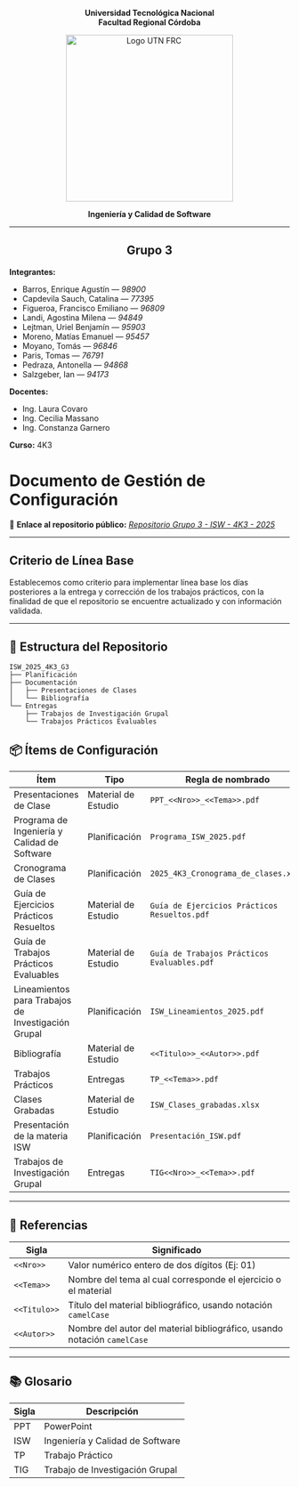 <div align="center">

**Universidad Tecnológica Nacional**  
**Facultad Regional Córdoba**

<img src="https://th.bing.com/th/id/R.3778916560e5bc57cfb9ad7b45f4c382?rik=zqcHRRnS3sT4DQ&riu=http%3a%2f%2fresidenciasladocta.com.ar%2fassets%2fimages%2flogo-utn-frc-361x144.png&ehk=llD8e5d%2bWpzLv7q4dNBFZb3lPuz%2b%2fH9nuZi9C%2fHfLoI%3d&risl=&pid=ImgRaw&r=0" alt="Logo UTN FRC" width="300"/>

**Ingeniería y Calidad de Software**

</div>

---

<div align="center">

## Grupo 3

</div>

**Integrantes:**

- Barros, Enrique Agustín — *98900*  
- Capdevila Sauch, Catalina — *77395*  
- Figueroa, Francisco Emiliano — *96809*  
- Landi, Agostina Milena — *94849*  
- Lejtman, Uriel Benjamín — *95903*  
- Moreno, Matías Emanuel — *95457*  
- Moyano, Tomás — *96846*  
- Paris, Tomas — *76791*  
- Pedraza, Antonella — *94868*  
- Salzgeber, Ian — *94173*

**Docentes:**  
- Ing. Laura Covaro  
- Ing. Cecilia Massano  
- Ing. Constanza Garnero  

**Curso:** 4K3  
 # **Documento de Gestión de Configuración**

🔗 **Enlace al repositorio público:** [*Repositorio Grupo 3 - ISW - 4K3 - 2025*](https://github.com/agoslandi15/ISW_2025_4K3_G3)

</div>

---

## Criterio de Línea Base

Establecemos como criterio para implementar línea base los días posteriores a la entrega y corrección de los trabajos prácticos, con la finalidad de que el repositorio se encuentre actualizado y con información validada.

---

## 📁 Estructura del Repositorio

```
ISW_2025_4K3_G3
├── Planificación
├── Documentación
│   ├── Presentaciones de Clases
│   └── Bibliografía
└── Entregas
    ├── Trabajos de Investigación Grupal
    └── Trabajos Prácticos Evaluables   
```

## 📦 Ítems de Configuración

| Ítem                                           | Tipo                 | Regla de nombrado                          | Ubicación                                                                 |
|-----------------------------------------------|----------------------|--------------------------------------------|---------------------------------------------------------------------------|
| Presentaciones de Clase                       | Material de Estudio  | `PPT_<<Nro>>_<<Tema>>.pdf`                | `ISW_2025_4K3_G3/Documentacion/Presentaciones de Clases/`                |
| Programa de Ingeniería y Calidad de Software  | Planificación        | `Programa_ISW_2025.pdf`                    | `ISW_2025_4K3_G3/Planificación/`                                          |
| Cronograma de Clases                          | Planificación        | `2025_4K3_Cronograma_de_clases.xlsx`       | `ISW_2025_4K3_G3/Planificación/`                                          |
| Guía de Ejercicios Prácticos Resueltos        | Material de Estudio  | `Guía de Ejercicios Prácticos Resueltos.pdf` | `ISW_2025_4K3_G3/Documentacion/`                                     |
| Guía de Trabajos Prácticos Evaluables         | Material de Estudio  | `Guía de Trabajos Prácticos Evaluables.pdf` | `ISW_2025_4K3_G3/Documentacion/`                                     |
| Lineamientos para Trabajos de Investigación Grupal   | Planificación        | `ISW_Lineamientos_2025.pdf`                | `ISW_2025_4K3_G3/Entregas/Trabajos de Investigacion Grupal/`             |
| Bibliografía                                  | Material de Estudio  | `<<Titulo>>_<<Autor>>.pdf`                 | `ISW_2025_4K3_G3/Documentacion/Bibliografía/`                             |
| Trabajos Prácticos                            | Entregas             | `TP_<<Tema>>.pdf`                          | `ISW_2025_4K3_G3/Entregas/Trabajos Prácticos Evaluables`                     |
| Clases Grabadas                                | Material de Estudio  | `ISW_Clases_grabadas.xlsx`                 | `ISW_2025_4K3_G3/Documentación/`                                          |
| Presentación de la materia ISW                | Planificación        | `Presentación_ISW.pdf`                     | `ISW_2025_4K3_G3/Planificación/`                                          |
| Trabajos de Investigación Grupal              | Entregas             | `TIG<<Nro>>_<<Tema>>.pdf`                  | `ISW_2025_4K3_G3/Entregas/Trabajos de Investigación Grupal/`             |

---

## 🧾 Referencias

| Sigla       | Significado                                                                 |
|-------------|------------------------------------------------------------------------------|
| `<<Nro>>`   | Valor numérico entero de dos dígitos (Ej: 01)                               |
| `<<Tema>>`  | Nombre del tema al cual corresponde el ejercicio o el material              |
| `<<Titulo>>`| Título del material bibliográfico, usando notación `camelCase`              |
| `<<Autor>>` | Nombre del autor del material bibliográfico, usando notación `camelCase`    |

---

## 📚 Glosario

| Sigla | Descripción                             |
|-------|-----------------------------------------|
| PPT   | PowerPoint                              |
| ISW   | Ingeniería y Calidad de Software        |
| TP    | Trabajo Práctico                        |
| TIG   | Trabajo de Investigación Grupal         |

